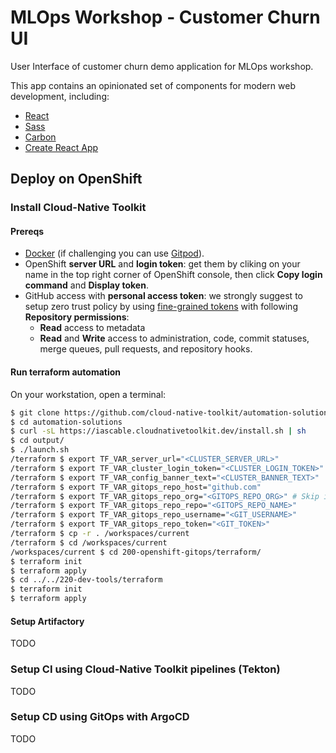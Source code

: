 # MLOps Workshop - Customer Churn UI

User Interface of customer churn demo application for MLOps workshop.

This app contains an opinionated set of components for modern web development, including:

* [React](https://facebook.github.io/react/)
* [Sass](http://sass-lang.com/) 
* [Carbon](https://www.carbondesignsystem.com/)
* [Create React App](https://github.com/facebook/create-react-app)

## Deploy on OpenShift

### Install Cloud-Native Toolkit

#### Prereqs

* [Docker](https://docs.docker.com/engine/install/) (if challenging you can use [Gitpod](https://gitpod.io/)).
* OpenShift **server URL** and **login token**: get them by cliking on your name in the top right corner of OpenShift console, then click **Copy login command** and **Display token**.
* GitHub access with **personal access token**: we strongly suggest to setup zero trust policy by using [fine-grained tokens](https://github.com/settings/tokens?type=beta) with following **Repository permissions**:
  * **Read** access to metadata
  * **Read** and **Write** access to administration, code, commit statuses, merge queues, pull requests, and repository hooks.

#### Run terraform automation

On your workstation, open a terminal:

```sh
$ git clone https://github.com/cloud-native-toolkit/automation-solutions
$ cd automation-solutions
$ curl -sL https://iascable.cloudnativetoolkit.dev/install.sh | sh
$ cd output/
$ ./launch.sh
/terraform $ export TF_VAR_server_url="<CLUSTER_SERVER_URL>"
/terraform $ export TF_VAR_cluster_login_token="<CLUSTER_LOGIN_TOKEN>"
/terraform $ export TF_VAR_config_banner_text="<CLUSTER_BANNER_TEXT>"
/terraform $ export TF_VAR_gitops_repo_host="github.com"
/terraform $ export TF_VAR_gitops_repo_org="<GITOPS_REPO_ORG>" # Skip if using personal repo
/terraform $ export TF_VAR_gitops_repo_repo="<GITOPS_REPO_NAME>"
/terraform $ export TF_VAR_gitops_repo_username="<GIT_USERNAME>"
/terraform $ export TF_VAR_gitops_repo_token="<GIT_TOKEN>"
/terraform $ cp -r . /workspaces/current
/terraform $ cd /workspaces/current
/workspaces/current $ cd 200-openshift-gitops/terraform/
$ terraform init
$ terraform apply
$ cd ../../220-dev-tools/terraform
$ terraform init
$ terraform apply
```

#### Setup Artifactory

TODO

### Setup CI using Cloud-Native Toolkit pipelines (Tekton)

TODO

### Setup CD using GitOps with ArgoCD

TODO
